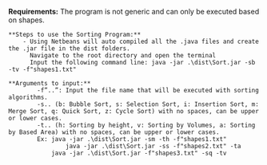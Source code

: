 **Requirements:**
The program is not generic and can only be executed based on shapes.


	**Steps to use the Sorting Program:**
		- Using Netbeans will auto compiled all the .java files and create the .jar file in the dist folders.
		  Navigate to the root directory and open the terminal
		  Input the following command line: java -jar .\dist\Sort.jar -sb -tv -f"shapes1.txt"

	**Arguments to input:**
	        -f”..”: Input the file name that will be executed with sorting algorithms.
	        -s.. (b: Bubble Sort, s: Selection Sort, i: Insertion Sort, m: Merge Sort, q: Quick Sort, z: Cycle Sort) with no spaces, can be upper or lower cases.
	        -t.. (h: Sorting by height, v: Sorting by Volumes, a: Sorting by Based Area) with no spaces, can be upper or lower cases.
	        Ex: java -jar .\dist\Sort.jar -sm -th -f"shapes1.txt"
			        java -jar .\dist\Sort.jar -ss -f"shapes2.txt" -ta 
	            java -jar .\dist\Sort.jar -f"shapes3.txt" -sq -tv 
